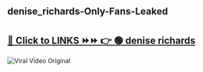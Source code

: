 
 ## denise_richards-Only-Fans-Leaked

# <h2><a href="https://clipsfans.com/denise_richards&ref=git">🔗 Click to LINKS ⏩⏩ 👉 🟢 denise richards </a></h2>

<a href="https://clipsfans.com/denise_richards&ref=git" rel="nofollow" data-target="animated-image.originalLink"><img src="https://i.ibb.co.com/xMMVF88/686577567.gif" alt="Viral Video Original" style="max-width: 100%; display: inline-block;" data-target="animated-image.originalImage"></a>
